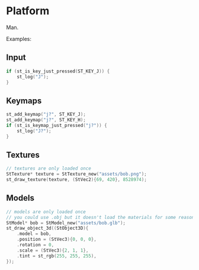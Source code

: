 # Platform

Man.

Examples:

## Input

```c
if (st_is_key_just_pressed(ST_KEY_J)) {
	st_log("J");
}
```

## Keymaps

```c
st_add_keymap("j?", ST_KEY_J);
st_add_keymap("j?", ST_KEY_H);
if (st_is_keymap_just_pressed("j?")) {
	st_log("J?");
}
```

## Textures

```c
// textures are only loaded once
StTexture* texture = StTexture_new("assets/bob.png");
st_draw_texture(texture, (StVec2){69, 420}, 8528974);
```

## Models

```c
// models are only loaded once
// you could use .obj but it doesn't load the materials for some reason
StModel* bob = StModel_new("assets/bob.glb");
st_draw_object_3d((StObject3D){
	.model = bob,
	.position = (StVec3){0, 0, 0},
	.rotation = 0,
	.scale = (StVec3){2, 1, 1},
	.tint = st_rgb(255, 255, 255),
});
```
